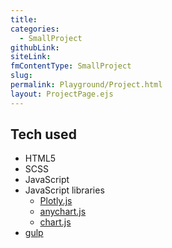```yaml
---
title:
categories:
  - SmallProject
githubLink:
siteLink:
fmContentType: SmallProject
slug:
permalink: Playground/Project.html
layout: ProjectPage.ejs
---
```


<section class="c-project__about">

</section>

<section class="c-project__tech">

## Tech used

- HTML5
- SCSS
- JavaScript
- JavaScript libraries
  - [Plotly.js](https://plotly.com/javascript/)
  - [anychart.js](https://www.anychart.com/)
  - [chart.js](https://www.chartjs.org/)
- [gulp](https://gulpjs.com/)

</section>

<section class="c-project__image">

<img src="../../assets/images/" alt="" />

</section>
